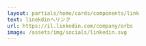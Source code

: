 ```yaml
---
layout: partials/home/cards/components/link
text: linekdinへリンク 
url: https://il.linkedin.com/company/orbs
image: /assets/img/socials/linkedin.svg
---
```

